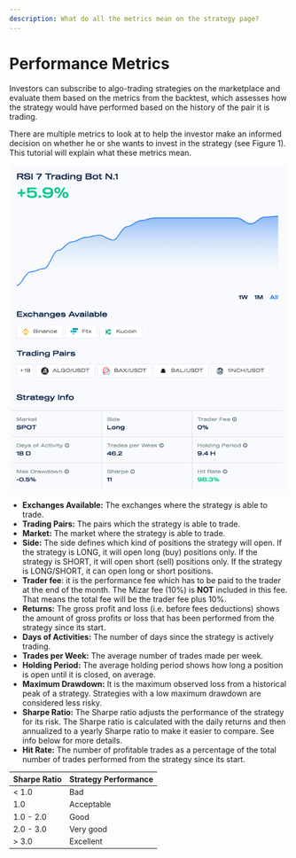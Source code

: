 ```yaml
---
description: What do all the metrics mean on the strategy page?
---
```


# Performance Metrics

Investors can subscribe to algo-trading strategies on the marketplace and evaluate them based on the metrics from the backtest, which assesses how the strategy would have performed based on the history of the pair it is trading. 

There are multiple metrics to look at to help the investor make an informed decision on whether he or she wants to invest in the strategy \(see Figure 1\). This tutorial will explain what these metrics mean. 

![](../.gitbook/assets/screenshot-2021-09-16-at-12.05.44.png)

* **Exchanges Available:** The exchanges where the strategy is able to trade.
* **Trading Pairs:** The pairs which the strategy is able to trade.
* **Market:** The market where the strategy is able to trade.
* **Side:** The side defines which kind of positions the strategy will open. If the strategy is LONG, it will open long \(buy\) positions only. If the strategy is SHORT, it will open short \(sell\) positions only. If the strategy is LONG/SHORT, it can open long or short positions.
* **Trader fee**: it is the performance fee which has to be paid to the trader at the end of the month. The Mizar fee \(10%\) is **NOT** included in this fee. That means the total fee will be the trader fee plus 10%.
* **Returns:** The gross profit and loss \(i.e. before fees deductions\) shows the amount of gross profits or loss that has been performed from the strategy since its start.
* **Days of Activities:** The number of days since the strategy is actively trading.
* **Trades per Week:** The average number of trades made per week.
* **Holding Period:** The average holding period shows how long a position is open until it is closed, on average.
* **Maximum Drawdown:** It is the maximum observed loss from a historical peak of a strategy. Strategies with a low maximum drawdown are considered less risky.
* **Sharpe Ratio:** The Sharpe ratio adjusts the performance of the strategy for its risk. The Sharpe ratio is calculated with the daily returns and then annualized to a yearly Sharpe ratio to make it easier to compare. See info below for more details.
* **Hit Rate:** The number of profitable trades as a percentage of the total number of trades performed from the strategy since its start.

| Sharpe Ratio | Strategy Performance |
| :--- | :--- |
| &lt; 1.0 | Bad |
| 1.0 | Acceptable |
| 1.0 - 2.0 | Good |
| 2.0 - 3.0 | Very good |
| &gt; 3.0 | Excellent |



